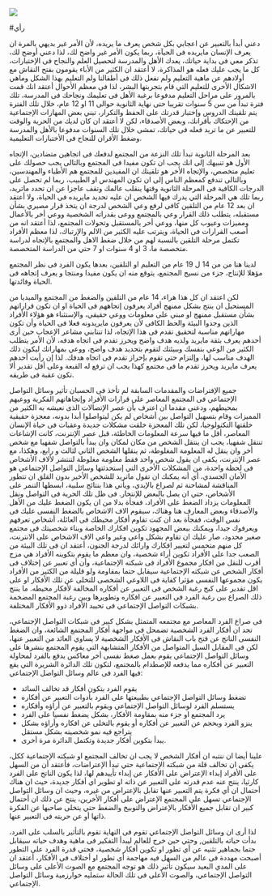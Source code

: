 ![](/public/IMG_20201227_122021.jpg)

#رأي 


دعني أبدأ بالتعبير عن اعجابي بكل شخص يعرف ما يريده، لأن الأمر غير بديهي بالمرة ان يعرف الإنسان مايريده فى الحيآة، ربما يكون الأمر غير واضح لك، لذا دعني أوضح لك، تذكر معي فى بداية حياتك، يعدك الأهل والمدرسة لتحصيل العلم والنجاح فى الإختبارات، كل ما يجب عليك فعله هو المذاكرة، لا أعتقد ان الكثير من الأباء يقومون بفتح النقاش مع أولادهم عن ماهية التعليم ولم نفعل ذلك فى أطفالنا ولم التعليم بهذا الشكل وماهي الاشكال الأخرى للتعليم التي قام بتجربتها البشر، لذا فى معظم الأحوال أعتقد انك قمت بالمرور على مراحل التعليم مدفوعا برغبة الأهل فى تعليمك ونجاحك فى المدرسة، تلك فترة تبدأ من سن 5 سنوات تقريبا حتى نهاية الثانوية حوالى 11 او 12 عام، خلال تلك الفترة يتم تلقينك الدروس وإختبار قدرتك على الحفظ والتكرار، تبني بعض المهارات الإجتماعية من الإحتكاك بأقرانك، وبعض الأصدقاء، لكن لا أعتقد ان كان لديك من الحرية والوقت للتعبير عن ما تريد فعله فى حياتك، تمشى خلال تلك السنوات مدفوعا بالأهل والمدرسة وضغط الأقران للنجاح فى الأختبارات التعليمية.

بعد المرحلة الثانوية تبدأ تلك النزعة من المجتمع لدفعك فى اتجاهين متضادين، الإتجاه الأول هو تنبيهك إلى انك يجب ان تكون مفيدا فى المجتمع وبالتالى يجب حصولك على تعليم متخصص، والإتجاه الأخر هو تلقينك ان المفيدين للمجتمع هم الأطباء والمهندسين، وبالتالى تندفع كمعظم الناس إلى ان تكون المهندس او الطبيب، ربما لم تحصل على الدرجات الكافية فى المرحلة الثانوية وقتها ينقلب عالمك وتقف عاجزا عن ان تحدد ماتريد، ربما تلك هي المرحلة التي يدرك فيها الشخص ان عليه تحديد مايريده فى الحياة، ولا أعتقد ان بعد 12 عام من التلقين كافى لرفع وعي الشخص لدرجة ان يتخذ قرار مصيري بشأن مستقبله، يتطلب ذلك القرار وعي بالمجتمع ووعى بقدراته الشخصية ووعي أخر بالأعمال ومميزات وعيوب كل منها، ووعي أخر بالمستقبل وتحولات المجتمع، لذا أعتقد انه من أصعب القرارات فى الحياة، ويترتب عليه الكثير من الالم والإرتباك، لذا معظم الأفراد تكتمل مرحلة التلقين بالنسبة لهم من خلال ضغط الاهل والمجتمع بالإتجاه لدراسة متخصصة ما، 3 او 4 سنوات او 7 حتي من الدراسة المتخصصة.

لدينا هنا من من 14 ل 19 عام من التعليم او التلقين، بعدها يكون الفرد فى نظر المجتمع مؤهلا للإنتاج، جزء من نسيج المجتمع، يتوقع منه ان يكون مفيدا ومنتجا و يعرف إتجاهه فى الحياة وفائدتها.

لكن اعتقد ان كل هذا هراء، 14 عام من التلقين والضغط من المجتمع والميديا من المستحيل ان ينتج بشكل ممنهج أفراد يعرفون إتجاههم فى الحياة او ان تكون قراراتهم بشأن مستقبل ممنهج او مبني على معلومات ووعي حقيقي، والإستثناء هو هؤلاء الأفراد الذين وجدوا البيئة والحظ الكافى لأن يعرفون مايريدونه فعلا فى الحياة وأن تكون مهاراتهم مناسبة لتحقيق تقدم فى هذا الإتجاه، لذا تنتابني مشاعر الإعجاب حين أرى أحدهم يعرف بثقة مايريد ولديه هدف واضح ويحرز تقدم فى اتجاه هدفه، لأن الأمر يتطلب الكثير من الوعي بنفسك وببيئتك لتقوم بتحديد هدف واضح، ووعي بمهاراتك ليكون ذلك الهدف مناسب لها، وإلتزام حتي تقوم بإحراز تقدم فى اتجاه هدفك. لذا إن رأيت أحدهم يعرف مايريد ويحرز تقدم ما فى مجتمع كهذا يجب ان ترفع له القبعة وعلى أقل تقدير ألا تكون عقبة فى طريقه.

جميع الإفتراضات والمقدمات السابقة لم تأخذ فى الحسبان تأثير وسائل التواصل الإجتماعي فى المجتمع المعاصر على قرارات الأفراد وإتجاهاتهم الفكرية ووعيهم بمحيطهم، ودعني مقدما ان اعترف بأن عصر الإتصالات الذى نعيشه به الكثير من المميزات وقام بتسهيل التواصل بين أشخاص لم يكن ليتواصلوا أبدا بدونه، معجزة حقيقية خلقتها التكنولوجيا، لكن تلك المعجزة خلقت مشكلات جديدة وعقبات فى حياة الإنسان المعاصر، أقل ما فيها سرعة المعلومات الخاطئة، قبل عصر الإنترنت، كانت الإشاعات تنتقل شفهيا، يجب ان ينتقل الشخص من مكان لمكان وان يبدأ بالتواصل شفهيا مع شخص أخر وان ينقل له المعلومة المغلوطة، ثم ينقلها الشخص الثاني لثالث و رابع، وهكذا، مع عصر الإنترنت، يكفى ان يقول شخص واحد فقط معلومة مغلوطة لتنتشر لألاف الأشخاص فى لحظة واحدة، من المشكلات الأخرى التي إستحدثتها وسائل التواصل الإجتماعي هو الأمان الجسدي، أي أنه يمكنك ان تقول ماتريد للشخص الأخير بدون القلق ان تتطور المناقشة لمشاحنة ثم لصراع بالإيدي، ويأتي هذا بنتائج سلبية، ابسطها التنمر على الأشخاص، حتي ان يصل بالبعض للإنتحار. فى ظل تلك الحرية فى التواصل ونقل المعلومات يزداد الضغط على الأفراد، ففجأة بدلا من ان يكون الضغط عليك من الأهل والأصدقاء وبعض المعارف هنا وهناك، سيقوم الاف الاشخاص بالضغط النفسى عليك فى نفس الوقت، ففجأة بعد ان كنت تقاوم أفكار محيطك فى العائلة، أشخاص تعرفهم ويعرفوك جيدا، ويمكنك ببعض المجهود تكوين افكارك الخاصة وبناء شخصيتك فى مجتمع صغير محدود، صار عليك ان تقاوم بشكل واعي وغير واعي الاف الاشخاص على الانترنت، كل منهم متحمس لتغيير افكارك وارائك لدرجة الجنون، أعتقد ان فى تلك البيئة من الصعب جدا على الأفراد تكوين أراء شخصية، وان معظم ما يقوم بتكوينه الأفراد هي مزج أقرب للنقل من افكار مجموع الأفراد فى شبكته الإجتماعية، وأن أي تعبير عن إختلاف فى أفكار الشخص عن شبكته الإجتماعية سيقابل حتما بمقاومة ولو قليلة من الكثير من الأفراد يكون مجموعها النفسى مؤثرا كفاية فى اللاوعي الشخصى للتخلى عن تلك الأفكار او على اقل تقدير على كبح رغبة الشخص فى التعبير عن أفكاره المخالفة لأفكار محيطه. ما ينتج ذلك الصراع بين رغبة الفرد فى التعبير عن افكاره وتطويرها وبين رغبة المجتمع المضخمة بشبكات التواصل الإجتماعي فى تحييد الأفراد ذوو الأفكار المختلفة.

فى صراع الفرد المعاصر مع مجتمعه المتمثل بشكل كبير فى شبكات التواصل الإجتماعي، تجد ان أفكار الفرد الشخصية تضمحل فى مواجهة أفكار المجتمع الشائعة، وان الضغط النفسى الناتج عن فتح باب النقاش فى الأفكار الشخصية لا يساوي العائد من التعبير عنها، لكن فى المقابل السيل المتواصل من الأفكار المتشابهة التي يقوم المجتمع بنشرها على وسائل التواصل الإجتماعي يقوم بعمل صغط نفسى أخر معاكس يدفع بالفرد لمحاولة التعبير عن أفكاره مما يدفعه للإصطدام بالمجتمع، لتكون تلك الدائرة الشريرة التي يقع فيها الفرد فى عالم وسائل التواصل الإجتماعي:

- يقوم الفرد بتكون أفكار قد تخالف السائد
- تضغط وسائل التواصل الإجتماعي بطبيعتها على الفرد بأدوات التعبير عن أفكاره
- يستسلم الفرد لوسائل التواصل الإجتماعي ويقوم بالتعبير عن أراؤه وأفكاره
- يرد المجتمع او جزء منه بمقاومة الأفكار، بشكل يضغط نفسيا على الفرد
- ينزو الفرد ويحجم عن التعبير عن أفكاره أو يقوم بالتخلى عن افكاره وأراؤه بشكل
  يتراجع فيه نمو شخصيته بشكل مستقل
- يبدأ بتكوين أفكار جديدة وتكتمل الدائرة مرة أخرى.


علينا أيضا ان ننتبه ان أفكار الشخص لا يجب ان تخالف المجتمع او شبكته الإجتماعية ككل، يكفى ان تخالف قلة من شبكته الإجتماعية حتي تبدأ الإعتراضات، فأعتقد أن من السهل على الأفراد إبداء الإعتراض على الأفكار عن إبداء تأييدهم لها، لذا يكون الناتج على الفرد كارثيا، ينتج عنه عدم قدرته على التعبير عن ذاته او تطوير اي أفكار جديدة، حيث ان هناك أحتمال ان أي فكرة يتم التعبير عنها تقابل بالإعتراض من غيره، وحيث ان وسائل التواصل الإجتماعي تسهل على المجتمع الإعتراض على أفكار الأخرين، ينتج عن ذلك ان أحتمال كبير ان تقابل جميع الأفكار بالإعتراض والتوبيخ والضغط حتي يتخلى صاحبها عن الفكرة ذاتها أو عن حريته فى التعبير عنها.

لذا أرى ان وسائل التواصل الإجتماعي تقوم فى النهاية تقوم بالتأثير بالسلب على الفرد، بدأت حياته بالتلقين, وحتي حين خرج للعالم ليبدأ التفكير فى ماهية وهدف حياته سيقابل حتما بجماهير تثنيه عن أي تطور او تكوين أفكار شخصية، فحتي قدرة الفرد على التطور أصبحت مهددة فى عالم من السهل فيه مهاجمة أي تطور او أختلاف فى الأفكار، أعتقد ان على المدي البعيد سيكون تأثير ذلك هو توجه المجتمع مع الصوت الأعلى على وسائل التواصل الإجتماعي، والصوت الأعلى فى تلك الحالة ستمليه خوارزمية وسائل التواصل الإجتماعي.
